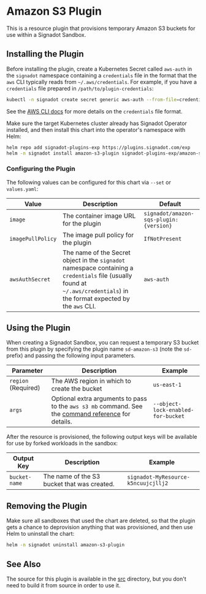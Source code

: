 # Amazon S3 Plugin

This is a resource plugin that provisions temporary Amazon S3 buckets
for use within a Signadot Sandbox.

## Installing the Plugin

Before installing the plugin, create a Kubernetes Secret called `aws-auth` in
the `signadot` namespace containing a `credentials` file in the format that the
`aws` CLI typically reads from `~/.aws/credentials`. For example, if you have a
`credentials` file prepared in `/path/to/plugin-credentials`:

```sh
kubectl -n signadot create secret generic aws-auth --from-file=credentials=/path/to/plugin-credentials
```

See the [AWS CLI docs](https://docs.aws.amazon.com/cli/latest/userguide/cli-configure-files.html#cli-configure-files-settings)
for more details on the `credentials` file format.

Make sure the target Kubernetes cluster already has Signadot Operator installed,
and then install this chart into the operator's namespace with Helm:

```sh
helm repo add signadot-plugins-exp https://plugins.signadot.com/exp
helm -n signadot install amazon-s3-plugin signadot-plugins-exp/amazon-s3
```

### Configuring the Plugin

The following values can be configured for this chart via `--set` or `values.yaml`:

Value | Description | Default
----- | ----------- | -------
`image` | The container image URL for the plugin | `signadot/amazon-sqs-plugin:{version}`
`imagePullPolicy` | The image pull policy for the plugin | `IfNotPresent`
`awsAuthSecret` | The name of the Secret object in the `signadot` namespace containing a `credentials` file (usually found at `~/.aws/credentials`) in the format expected by the `aws` CLI. | `aws-auth`

## Using the Plugin

When creating a Signadot Sandbox, you can request a temporary S3 bucket from
this plugin by specifying the plugin name `sd-amazon-s3` (note the `sd-` prefix)
and passing the following input parameters.

Parameter | Description | Example
--------- | ----------- | -------
`region` (Required) | The AWS region in which to create the bucket | `us-east-1`
`args` | Optional extra arguments to pass to the `aws s3 mb` command. See the [command reference](https://awscli.amazonaws.com/v2/documentation/api/latest/reference/s3/mb.html) for details. | `--object-lock-enabled-for-bucket`

After the resource is provisioned, the following output keys will be available
for use by forked workloads in the sandbox:

Output Key | Description | Example
---------- | ----------- | -------
`bucket-name` | The name of the S3 bucket that was created. | `signadot-MyResource-k5ncuujcjllj2`

## Removing the Plugin

Make sure all sandboxes that used the chart are deleted, so that the plugin gets
a chance to deprovision anything that was provisioned, and then use Helm to
uninstall the chart:

```sh
helm -n signadot uninstall amazon-s3-plugin
```

## See Also

The source for this plugin is available in the [src](../../src/)
directory, but you don't need to build it from source in order to use it.
